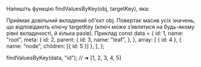 Напишіть функцію findValuesByKey(obj, targetKey), яка:

Приймає довільний вкладений об'єкт obj.
Повертає масив усіх значень, що відповідають ключу targetKey (ключ може з’являтися на будь-якому рівні вкладеності, й кілька разів).
Приклад
const data = {
id: 1,
name: "root",
meta: {
id: 2,
parent: {
id: 3,
name: "leaf",
},
},
array: [
{ id: 4 },
{ name: "node", children: [{ id: 5 }] },
],
};

findValuesByKey(data, "id");
// ➜ [1, 2, 3, 4, 5]
